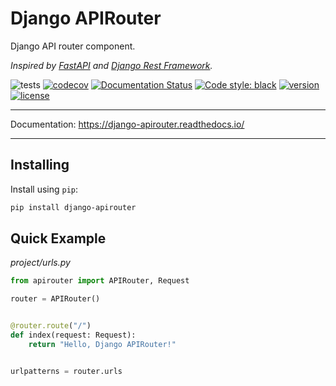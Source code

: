 # Django APIRouter

Django API router component.

*Inspired by [FastAPI](https://fastapi.tiangolo.com/) and [Django Rest Framework](https://www.django-rest-framework.org/).*

![tests](https://github.com/antonrh/django-apirouter/workflows/tests/badge.svg)
[![codecov](https://codecov.io/gh/antonrh/django-apirouter/branch/master/graph/badge.svg)](https://codecov.io/gh/antonrh/django-apirouter)
[![Documentation Status](https://readthedocs.org/projects/django-apirouter/badge/?version=latest)](https://django-apirouter.readthedocs.io/en/latest/?badge=latest)
[![Code style: black](https://img.shields.io/badge/code%20style-black-000000.svg)](https://github.com/psf/black)
[![version](https://img.shields.io/pypi/v/django-apirouter.svg)](https://pypi.org/project/django-apirouter/)
[![license](https://img.shields.io/pypi/l/django-apirouter)](https://github.com/antonrh/django-apirouter/blob/master/LICENSE)

---

Documentation: https://django-apirouter.readthedocs.io/

---

## Installing

Install using `pip`:

```bash
pip install django-apirouter
```

## Quick Example

*project/urls.py*

```python
from apirouter import APIRouter, Request

router = APIRouter()


@router.route("/")
def index(request: Request):
    return "Hello, Django APIRouter!"


urlpatterns = router.urls
```
